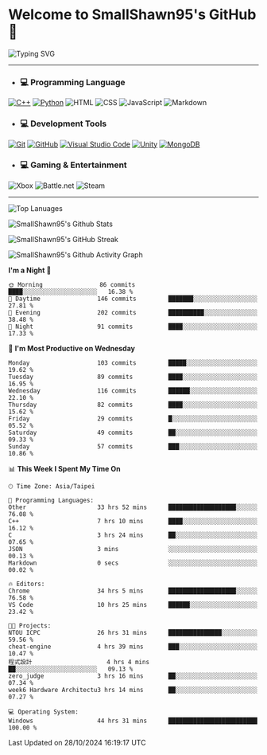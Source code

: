 # Welcome to SmallShawn95's GitHub 👋

![Typing SVG](https://readme-typing-svg.demolab.com/?lines=print("Hello,+world");cout+>>+"Hello,+world!";console.log("Hello,+world!")&center=true&vCenter=true&size=22&random=true)

***
<!-- https://shields.io/, https://simpleicons.org/ -->
* ### 💻 Programming Language
[![C++](https://img.shields.io/badge/-C++-00599C?style=flat-square&logo=cplusplus)](https://cplusplus.com/)
[![Python](https://img.shields.io/badge/-Python-3776AB?style=flat-square&logo=python&logoColor=white)](https://www.python.org/)
![HTML](https://img.shields.io/badge/-HTML-E34F26?style=flat-square&logo=html5&logoColor=white)
![CSS](https://img.shields.io/badge/-CSS-1572B6?style=flat-square&logo=css3)
![JavaScript](https://img.shields.io/badge/-JavaScript-F7DF1E?style=flat-square&logo=javascript&logoColor=white)
![Markdown](https://img.shields.io/badge/-Markdown-000000?style=flat-square&logo=markdown)
* ### 💻 Development Tools
[![Git](https://img.shields.io/badge/-Git-f05032?style=flat-square&logo=git&logoColor=white)](https://git-scm.com/)
[![GitHub](https://img.shields.io/badge/-GitHub-181717?style=flat-square&logo=github)](https://github.com/)
[![Visual Studio Code](https://img.shields.io/badge/-Visual%20Studio%20Code-007ACC?style=flat-square&logo=visualstudiocode)](https://code.visualstudio.com/)
[![Unity](https://img.shields.io/badge/-Unity-000000?style=flat-square&logo=unity)](https://unity.com/)
[![MongoDB](https://img.shields.io/badge/-MongoDB-47A248?style=flat-square&logo=mongodb&logoColor=white)](https://www.mongodb.com/)
* ### 💻 Gaming & Entertainment
![Xbox](https://img.shields.io/badge/-Xbox-107C10?style=flat-square&logo=xbox)
![Battle.net](https://img.shields.io/badge/-Battle.net-4381C3?style=flat-square&logo=battledotnet&logoColor=white)
![Steam](https://img.shields.io/badge/-Steam-000000?style=flat-square&logo=steam)
***

<!-- ![GitHub User's Stars](https://img.shields.io/github/stars/smallshawn95?color=orange&label=Stars&labelColor=yellow) -->
<!-- ![GitHub Followers](https://img.shields.io/github/followers/smallshawn95?color=orange&label=Followers&labelColor=FFDBAC) -->

![Top Lanuages](https://github-readme-stats.vercel.app/api/top-langs/?username=smallshawn95&theme=holi&layout=donut&size_weight=0.5&count_weight=0.5&exclude_repo=smallshawn95.github.io)

![SmallShawn95's Github Stats](https://github-readme-stats.vercel.app/api?username=smallshawn95&theme=holi&show_icons=true&rank_icon=github)

![SmallShawn95's GitHub Streak](https://streak-stats.demolab.com/?user=smallshawn95&theme=holi-theme&date_format=M%20j%5B%2C%20Y%5D)

![SmallShawn95's Github Activity Graph](https://github-readme-activity-graph.vercel.app/graph?username=smallshawn95&theme=tokyo-night)

<!-- ![SmallShawn95's WakaTime Stats](https://github-readme-stats.vercel.app/api/wakatime?username=smallshawn95) -->
<!-- ![Repositorie Card](https://github-readme-stats.vercel.app/api/pin/?username=smallshawn95&repo=Python-Discord-Bot-Course&theme=holi) -->
<!-- ![Repositorie Card](https://github-readme-stats.vercel.app/api/pin/?username=smallshawn95&repo=ZeroJudge-Code&theme=holi) -->

<!--START_SECTION:waka-->
**I'm a Night 🦉** 

```text
🌞 Morning                86 commits          ████░░░░░░░░░░░░░░░░░░░░░   16.38 % 
🌆 Daytime                146 commits         ███████░░░░░░░░░░░░░░░░░░   27.81 % 
🌃 Evening                202 commits         ██████████░░░░░░░░░░░░░░░   38.48 % 
🌙 Night                  91 commits          ████░░░░░░░░░░░░░░░░░░░░░   17.33 % 
```
📅 **I'm Most Productive on Wednesday** 

```text
Monday                   103 commits         █████░░░░░░░░░░░░░░░░░░░░   19.62 % 
Tuesday                  89 commits          ████░░░░░░░░░░░░░░░░░░░░░   16.95 % 
Wednesday                116 commits         ██████░░░░░░░░░░░░░░░░░░░   22.10 % 
Thursday                 82 commits          ████░░░░░░░░░░░░░░░░░░░░░   15.62 % 
Friday                   29 commits          █░░░░░░░░░░░░░░░░░░░░░░░░   05.52 % 
Saturday                 49 commits          ██░░░░░░░░░░░░░░░░░░░░░░░   09.33 % 
Sunday                   57 commits          ███░░░░░░░░░░░░░░░░░░░░░░   10.86 % 
```


📊 **This Week I Spent My Time On** 

```text
🕑︎ Time Zone: Asia/Taipei

💬 Programming Languages: 
Other                    33 hrs 52 mins      ███████████████████░░░░░░   76.08 % 
C++                      7 hrs 10 mins       ████░░░░░░░░░░░░░░░░░░░░░   16.12 % 
C                        3 hrs 24 mins       ██░░░░░░░░░░░░░░░░░░░░░░░   07.65 % 
JSON                     3 mins              ░░░░░░░░░░░░░░░░░░░░░░░░░   00.13 % 
Markdown                 0 secs              ░░░░░░░░░░░░░░░░░░░░░░░░░   00.02 % 

🔥 Editors: 
Chrome                   34 hrs 5 mins       ███████████████████░░░░░░   76.58 % 
VS Code                  10 hrs 25 mins      ██████░░░░░░░░░░░░░░░░░░░   23.42 % 

🐱‍💻 Projects: 
NTOU ICPC                26 hrs 31 mins      ███████████████░░░░░░░░░░   59.56 % 
cheat-engine             4 hrs 39 mins       ███░░░░░░░░░░░░░░░░░░░░░░   10.47 % 
程式設計                     4 hrs 4 mins        ██░░░░░░░░░░░░░░░░░░░░░░░   09.13 % 
zero_judge               3 hrs 16 mins       ██░░░░░░░░░░░░░░░░░░░░░░░   07.34 % 
week6 Hardware Architectu3 hrs 14 mins       ██░░░░░░░░░░░░░░░░░░░░░░░   07.27 % 

💻 Operating System: 
Windows                  44 hrs 31 mins      █████████████████████████   100.00 % 
```


 Last Updated on 28/10/2024 16:19:17 UTC
<!--END_SECTION:waka-->

<!--
**smallshawn95/smallshawn95** is a ✨ _special_ ✨ repository because its `README.md` (this file) appears on your GitHub profile.

- 🔭 I’m currently working on ...
- 🌱 I’m currently learning ...
- 👯 I’m looking to collaborate on ...
- 🤔 I’m looking for help with ...
- 💬 Ask me about ...
- 📫 How to reach me: ...
- 😄 Pronouns: ...
- ⚡ Fun fact: ...
-->
